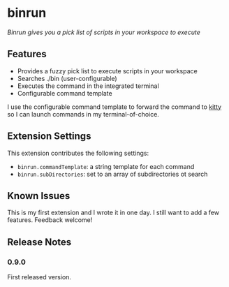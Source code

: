 # binrun

*Binrun gives you a pick list of scripts in your workspace to execute*

## Features

- Provides a fuzzy pick list to execute scripts in your workspace
- Searches ./bin (user-configurable)
- Executes the command in the integrated terminal
- Configurable command template

I use the configurable command template to forward the command to [kitty](https://sw.kovidgoyal.net/kitty/) so I can launch commands in my terminal-of-choice.

## Extension Settings

This extension contributes the following settings:

* `binrun.commandTemplate`: a string template for each command
* `binrun.subDirectories`: set to an array of subdirectories ot search

## Known Issues

This is my first extension and I wrote it in one day.
I still want to add a few features. Feedback welcome!

## Release Notes

### 0.9.0

First released version.
